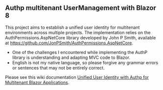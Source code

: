 ## Authp multitenant UserManagement with Blazor 8

This project aims to establish a unified user identity for multitenant environments across multiple projects. The implementation relies on the AuthPermissions.AspNetCore library developed by John P Smith, available at https://github.com/JonPSmith/AuthPermissions.AspNetCore.

* One of the challenges I encountered while implementing the AuthP library is understanding and adapting MVC code to Blazor.
* English is not my native language, so please forgive any grammar errors or sentences that may not be entirely correct.


Please see this wiki documentation [Unified User Identity with Authp for Multitenant Blazor Applications](https://github.com/meliora-solution/MultiTenantIdentityUser/wiki).


